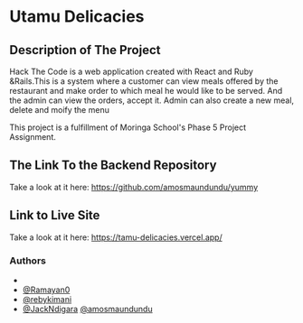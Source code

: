 # Utamu Delicacies

## Description of The Project

Hack The Code is a web application created with React and Ruby &Rails.This is a system where a customer can view meals offered by the restaurant and make order to which meal he would like to be served. And the admin can view the orders, accept it. Admin can also create a new meal, delete and moify the menu

This project is a fulfillment of Moringa School's Phase 5 Project Assignment.

## The Link To the Backend Repository

Take a look at it here: <https://github.com/amosmaundundu/yummy>

## Link to Live Site

Take a look at it here: <https://tamu-delicacies.vercel.app/>

### Authors

-
- [@Ramayan0](https://www.github.com/Ramayan0)
- [@rebykimani](https://github.com/rebykimani)
- [@JackNdigara](https://github.com/JackNdigara)
  [@amosmaundundu](https://github.com/amosmaundundu)
